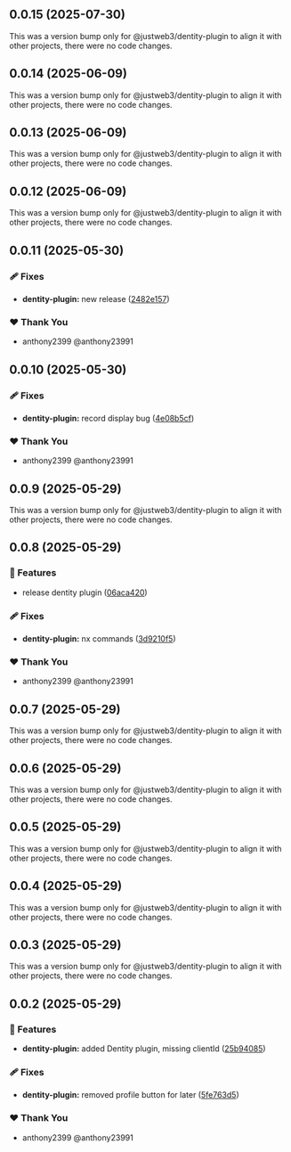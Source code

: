 ## 0.0.15 (2025-07-30)

This was a version bump only for @justweb3/dentity-plugin to align it with other projects, there were no code changes.

## 0.0.14 (2025-06-09)

This was a version bump only for @justweb3/dentity-plugin to align it with other projects, there were no code changes.

## 0.0.13 (2025-06-09)

This was a version bump only for @justweb3/dentity-plugin to align it with other projects, there were no code changes.

## 0.0.12 (2025-06-09)

This was a version bump only for @justweb3/dentity-plugin to align it with other projects, there were no code changes.

## 0.0.11 (2025-05-30)


### 🩹 Fixes

- **dentity-plugin:** new release ([2482e157](https://github.com/JustaName-id/JustaName-sdk/commit/2482e157))


### ❤️  Thank You

- anthony2399 @anthony23991

## 0.0.10 (2025-05-30)


### 🩹 Fixes

- **dentity-plugin:** record display bug ([4e08b5cf](https://github.com/JustaName-id/JustaName-sdk/commit/4e08b5cf))


### ❤️  Thank You

- anthony2399 @anthony23991

## 0.0.9 (2025-05-29)

This was a version bump only for @justweb3/dentity-plugin to align it with other projects, there were no code changes.

## 0.0.8 (2025-05-29)


### 🚀 Features

- release dentity plugin ([06aca420](https://github.com/JustaName-id/JustaName-sdk/commit/06aca420))


### 🩹 Fixes

- **dentity-plugin:** nx commands ([3d9210f5](https://github.com/JustaName-id/JustaName-sdk/commit/3d9210f5))


### ❤️  Thank You

- anthony2399 @anthony23991

## 0.0.7 (2025-05-29)

This was a version bump only for @justweb3/dentity-plugin to align it with other projects, there were no code changes.

## 0.0.6 (2025-05-29)

This was a version bump only for @justweb3/dentity-plugin to align it with other projects, there were no code changes.

## 0.0.5 (2025-05-29)

This was a version bump only for @justweb3/dentity-plugin to align it with other projects, there were no code changes.

## 0.0.4 (2025-05-29)

This was a version bump only for @justweb3/dentity-plugin to align it with other projects, there were no code changes.

## 0.0.3 (2025-05-29)

This was a version bump only for @justweb3/dentity-plugin to align it with other projects, there were no code changes.

## 0.0.2 (2025-05-29)


### 🚀 Features

- **dentity-plugin:** added Dentity plugin, missing clientId ([25b94085](https://github.com/JustaName-id/JustaName-sdk/commit/25b94085))


### 🩹 Fixes

- **dentity-plugin:** removed profile button for later ([5fe763d5](https://github.com/JustaName-id/JustaName-sdk/commit/5fe763d5))


### ❤️  Thank You

- anthony2399 @anthony23991